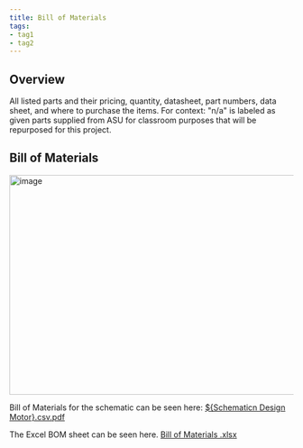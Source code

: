 ```yaml
---
title: Bill of Materials
tags:
- tag1
- tag2
---
```


## Overview
All listed parts and their pricing, quantity, datasheet, part numbers, data sheet, and where to purchase the items.
For context:
"n/a" is labeled as given parts supplied from ASU for classroom purposes that will be repurposed for this project.

## Bill of Materials 
<img width="2800" height="390" alt="image" src="https://github.com/user-attachments/assets/93973f9a-2254-4c73-9fa0-468257a80dad" />


Bill of Materials for the schematic can be seen here: 
[${Schematicn Design Motor}.csv.pdf](https://github.com/user-attachments/files/23280361/Schematicn.Design.Motor.csv.pdf)





The Excel BOM sheet can be seen here. [Bill of Materials .xlsx](https://github.com/user-attachments/files/23277205/Bill.of.Materials.xlsx)




